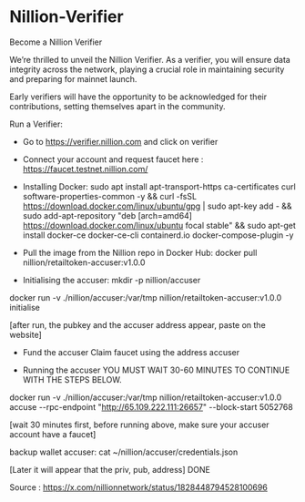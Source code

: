# Nillion-Verifier
Become a Nillion Verifier

We’re thrilled to unveil the Nillion Verifier. As a verifier, you will ensure data integrity across the network, playing a crucial role in maintaining security and preparing for mainnet launch.

Early verifiers will have the opportunity to be acknowledged for their contributions, setting themselves apart in the community.

Run a Verifier:
- Go to https://verifier.nillion.com and click on verifier
- Connect your account and request faucet here : https://faucet.testnet.nillion.com/

-  Installing Docker:
sudo apt install apt-transport-https ca-certificates curl software-properties-common -y && curl -fsSL https://download.docker.com/linux/ubuntu/gpg | sudo apt-key add - && sudo add-apt-repository "deb [arch=amd64] https://download.docker.com/linux/ubuntu focal stable" && sudo apt-get install docker-ce docker-ce-cli containerd.io docker-compose-plugin -y


- Pull the image from the Nillion repo in Docker Hub:
docker pull nillion/retailtoken-accuser:v1.0.0


- Initialising the accuser:
mkdir -p nillion/accuser

docker run -v ./nillion/accuser:/var/tmp nillion/retailtoken-accuser:v1.0.0 initialise
 
[after run, the pubkey and the accuser address appear, paste on the website]

- Fund the accuser
Claim faucet using the address accuser

- Running the accuser
YOU MUST WAIT 30-60 MINUTES TO CONTINUE WITH THE STEPS BELOW.

docker run -v ./nillion/accuser:/var/tmp nillion/retailtoken-accuser:v1.0.0 accuse --rpc-endpoint "http://65.109.222.111:26657" --block-start 5052768

[wait 30 minutes first, before running above, make sure your accuser account have a faucet]

backup wallet accuser:
cat ~/nillion/accuser/credentials.json

[Later it will appear that the priv, pub, address]
DONE

Source : https://x.com/nillionnetwork/status/1828448794528100696
